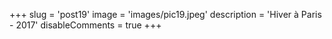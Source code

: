 +++
slug = 'post19'
image = 'images/pic19.jpeg'
description = 'Hiver à Paris - 2017'
disableComments = true
+++